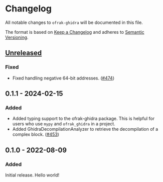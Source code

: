 # Changelog
All notable changes to `ofrak-ghidra` will be documented in this file.

The format is based on [Keep a Changelog](https://keepachangelog.com/en/1.0.0/) and adheres to [Semantic Versioning](https://semver.org/spec/v2.0.0.html).

## [Unreleased](https://github.com/redballoonsecurity/ofrak/tree/master)
### Fixed
- Fixed handling negative 64-bit addresses. ([#474](https://github.com/redballoonsecurity/ofrak/pull/474))

## 0.1.1 - 2024-02-15
### Added
- Added typing support to the ofrak-ghidra package. This is helpful for users who use `mypy` and `ofrak_ghidra` in a project.
- Added GhidraDecompilationAnalyzer to retrieve the decompilation of a complex block. ([#453](https://github.com/redballoonsecurity/ofrak/pull/453))

## 0.1.0 - 2022-08-09
### Added
Initial release. Hello world!
